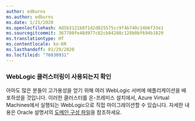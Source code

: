 ```yaml
---
author: edburns
ms.author: edburns
ms.date: 1/21/2020
ms.openlocfilehash: 4d5b3121b8f1d2d825575cc9f4b740c14b6f33e1
ms.sourcegitcommit: 367780fe48d977c82cb84208c128b0bf694b1029
ms.translationtype: HT
ms.contentlocale: ko-KR
ms.lasthandoff: 01/29/2020
ms.locfileid: "76830931"
---
```

### <a name="determine-whether-weblogic-clustering-is-used"></a>WebLogic 클러스터링이 사용되는지 확인

아마도 많은 분들이 고가용성을 얻기 위해 여러 WebLogic 서버에 애플리케이션을 배포하셨을 것입니다. 이러한 클러스터를 온-프레미스 설치에서, Azure Virtual Machines에서 실행되는 WebLogic으로 직접 마이그레이션할 수 있습니다. 자세한 내용은 Oracle 설명서의 [도메인 구성 파일](https://docs.oracle.com/middleware/12213/wls/DOMCF/config_files.htm#DOMCF127)을 참조하세요.
